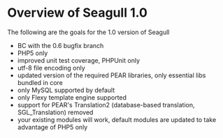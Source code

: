 <!-- Name: 1_0/Overview -->
<!-- Version: 6 -->
<!-- Last-Modified: 2010/03/26 11:21:14 -->
<!-- Author: demian -->
# Overview of Seagull 1.0
The following are the goals for the 1.0 version of Seagull
 * BC with the 0.6 bugfix branch
 * PHP5 only
 * improved unit test coverage, PHPUnit only
 * utf-8 file encoding only
 * updated version of the required PEAR libraries, only essential libs bundled in core
 * only MySQL supported by default
 * only Flexy template engine supported
 * support for PEAR's  Translation2 (database-based translation, SGL_Translation) removed
 * your existing modules will work, default modules are updated to take advantage of PHP5 only